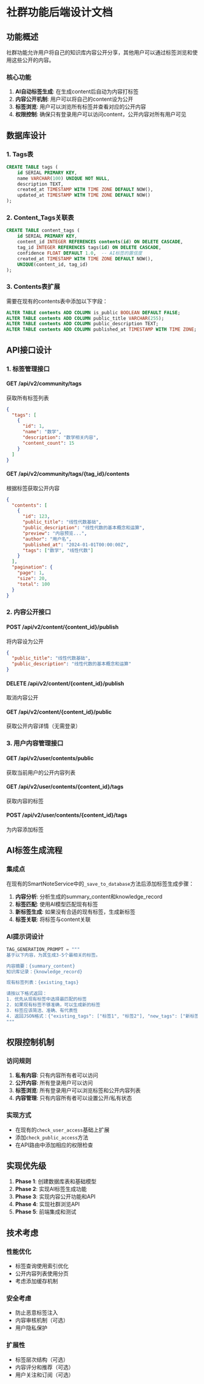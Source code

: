 # 社群功能后端设计文档

## 功能概述

社群功能允许用户将自己的知识库内容公开分享，其他用户可以通过标签浏览和使用这些公开的内容。

### 核心功能
1. **AI自动标签生成**: 在生成content后自动为内容打标签
2. **内容公开机制**: 用户可以将自己的content设为公开
3. **标签浏览**: 用户可以浏览所有标签并查看对应的公开内容
4. **权限控制**: 确保只有登录用户可以访问content，公开内容对所有用户可见

## 数据库设计

### 1. Tags表
```sql
CREATE TABLE tags (
    id SERIAL PRIMARY KEY,
    name VARCHAR(100) UNIQUE NOT NULL,
    description TEXT,
    created_at TIMESTAMP WITH TIME ZONE DEFAULT NOW(),
    updated_at TIMESTAMP WITH TIME ZONE DEFAULT NOW()
);
```

### 2. Content_Tags关联表
```sql
CREATE TABLE content_tags (
    id SERIAL PRIMARY KEY,
    content_id INTEGER REFERENCES contents(id) ON DELETE CASCADE,
    tag_id INTEGER REFERENCES tags(id) ON DELETE CASCADE,
    confidence FLOAT DEFAULT 1.0,  -- AI标签的置信度
    created_at TIMESTAMP WITH TIME ZONE DEFAULT NOW(),
    UNIQUE(content_id, tag_id)
);
```

### 3. Contents表扩展
需要在现有的contents表中添加以下字段：
```sql
ALTER TABLE contents ADD COLUMN is_public BOOLEAN DEFAULT FALSE;
ALTER TABLE contents ADD COLUMN public_title VARCHAR(255);
ALTER TABLE contents ADD COLUMN public_description TEXT;
ALTER TABLE contents ADD COLUMN published_at TIMESTAMP WITH TIME ZONE;
```

## API接口设计

### 1. 标签管理接口

#### GET /api/v2/community/tags
获取所有标签列表
```json
{
  "tags": [
    {
      "id": 1,
      "name": "数学",
      "description": "数学相关内容",
      "content_count": 15
    }
  ]
}
```

#### GET /api/v2/community/tags/{tag_id}/contents
根据标签获取公开内容
```json
{
  "contents": [
    {
      "id": 123,
      "public_title": "线性代数基础",
      "public_description": "线性代数的基本概念和运算",
      "preview": "内容预览...",
      "author": "用户名",
      "published_at": "2024-01-01T00:00:00Z",
      "tags": ["数学", "线性代数"]
    }
  ],
  "pagination": {
    "page": 1,
    "size": 20,
    "total": 100
  }
}
```

### 2. 内容公开接口

#### POST /api/v2/content/{content_id}/publish
将内容设为公开
```json
{
  "public_title": "线性代数基础",
  "public_description": "线性代数的基本概念和运算"
}
```

#### DELETE /api/v2/content/{content_id}/publish
取消内容公开

#### GET /api/v2/content/{content_id}/public
获取公开内容详情（无需登录）

### 3. 用户内容管理接口

#### GET /api/v2/user/contents/public
获取当前用户的公开内容列表

#### GET /api/v2/user/contents/{content_id}/tags
获取内容的标签

#### POST /api/v2/user/contents/{content_id}/tags
为内容添加标签

## AI标签生成流程

### 集成点
在现有的SmartNoteService中的`_save_to_database`方法后添加标签生成步骤：

1. **内容分析**: 分析生成的summary_content和knowledge_record
2. **标签匹配**: 使用AI模型匹配现有标签
3. **新标签生成**: 如果没有合适的现有标签，生成新标签
4. **标签关联**: 将标签与content关联

### AI提示词设计
```python
TAG_GENERATION_PROMPT = """
基于以下内容，为其生成3-5个最相关的标签。

内容摘要：{summary_content}
知识库记录：{knowledge_record}

现有标签列表：{existing_tags}

请按以下格式返回：
1. 优先从现有标签中选择最匹配的标签
2. 如果现有标签不够准确，可以生成新的标签
3. 标签应该简洁、准确、有代表性
4. 返回JSON格式：{"existing_tags": ["标签1", "标签2"], "new_tags": ["新标签1"]}
"""
```

## 权限控制机制

### 访问规则
1. **私有内容**: 只有内容所有者可以访问
2. **公开内容**: 所有登录用户可以访问
3. **标签浏览**: 所有登录用户可以浏览标签和公开内容列表
4. **内容管理**: 只有内容所有者可以设置公开/私有状态

### 实现方式
- 在现有的`check_user_access`基础上扩展
- 添加`check_public_access`方法
- 在API路由中添加相应的权限检查

## 实现优先级

1. **Phase 1**: 创建数据库表和基础模型
2. **Phase 2**: 实现AI标签生成功能
3. **Phase 3**: 实现内容公开功能和API
4. **Phase 4**: 实现社群浏览API
5. **Phase 5**: 前端集成和测试

## 技术考虑

### 性能优化
- 标签查询使用索引优化
- 公开内容列表使用分页
- 考虑添加缓存机制

### 安全考虑
- 防止恶意标签注入
- 内容审核机制（可选）
- 用户隐私保护

### 扩展性
- 标签层次结构（可选）
- 内容评分和推荐（可选）
- 用户关注和订阅（可选）
